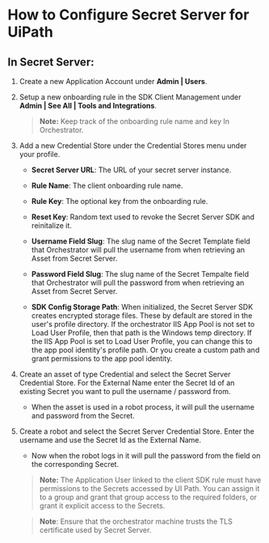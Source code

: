 [title]: # (Configuring Secret Server for UiPath)
[tags]: # (introduction)
[priority]: # (5)
#  How to Configure Secret Server for UiPath

## In Secret Server:

1. Create a new Application Account under __Admin | Users__.

1. Setup a new onboarding rule in the SDK Client Management under __Admin | See All | Tools and Integrations__. 

   >**Note:** Keep track of the onboarding rule name and key In Orchestrator.

1. Add a new Credential Store under the Credential Stores menu under your profile.

   * __Secret Server URL__: The URL of your secret server instance.

   * __Rule Name__: The client onboarding rule name.

   * __Rule Key__: The optional key from the onboarding rule.

   * __Reset Key__: Random text used to revoke the Secret Server SDK and reinitalize it.

   * __Username Field Slug__: The slug name of the Secret Template field that Orchestrator will pull the username from when retrieving an Asset from Secret Server.

   * __Password Field Slug__: The slug name of the Secret Tempalte field that Orchestrator will pull the password from when retrieving an Asset from Secret Server.

   * __SDK Config Storage Path__: When initialized, the Secret Server SDK creates encrypted storage files. These by default are stored in the user's profile directory. If the orchestrator IIS App Pool is not set to Load User Profile, then that path is the Windows temp directory. If the IIS App Pool is set to Load User Profile, you can change this to the app pool identity's profile path. Or you create a custom path and grant permissions to the app pool identity.

1. Create an asset of type Credential and select the Secret Server Credential Store. For the External Name enter the Secret Id of an existing Secret you want to pull the username / password from.
   * When the asset is used in a robot process, it will pull the username and password from the Secret.

1. Create a robot and select the Secret Server Credential Store. Enter the username and use the Secret Id as the External Name.
   * Now when the robot logs in it will pull the password from the field on the corresponding Secret.

   >**Note:** The Application User linked to the client SDK rule must have permissions to the Secrets accessed by UI Path. You can assign it to a group and grant that group access to the required folders, or grant it explicit access to the Secrets.

   >**Note**: Ensure that the orchestrator machine trusts the TLS certificate used by Secret Server.